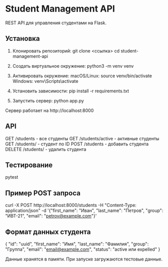 # Student Management API

REST API для управления студентами на Flask.

## Установка

1. Клонировать репозиторий:
git clone <ссылка>
cd student-management-api

2. Создать виртуальное окружение:
python3 -m venv venv

3. Активировать окружение:
macOS/Linux: source venv/bin/activate
Windows: venv\Scripts\activate

4. Установить зависимости:
pip install -r requirements.txt

5. Запустить сервер:
python app.py

Сервер работает на http://localhost:8000

## API

GET /students - все студенты
GET /students/active - активные студенты  
GET /students/<id> - студент по ID
POST /students - добавить студента
DELETE /students/<id> - удалить студента

## Тестирование

pytest

## Пример POST запроса

curl -X POST http://localhost:8000/students -H "Content-Type: application/json" -d '{"first_name": "Иван", "last_name": "Петров", "group": "ИВТ-21", "email": "petrov@example.com"}'

## Формат данных студента

{
  "id": "uuid",
  "first_name": "Имя",
  "last_name": "Фамилия",
  "group": "Группа", 
  "email": "email@example.com",
  "status": "active или expelled"
}

Данные хранятся в памяти. При запуске загружаются тестовые данные.
